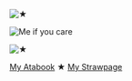 


![★](https://github.com/BleedingCannibal/x/blob/df602b050c694cb3a6063a7c8a894ab9e729fcc4/tumblr_fa3f93ae7f47416bf6bb4ca86c632965_4484027f_1280.png)

![Me if you care](https://github.com/BleedingCannibal/x/blob/2a3c2c82216d6930a46f4ed5d8d5f27e9255c9a7/tumblr_8c9355a6e6c406877968849663f4ba22_8e75f178_1280.gif.webp)

![★](https://github.com/BleedingCannibal/x/blob/df602b050c694cb3a6063a7c8a894ab9e729fcc4/tumblr_fa3f93ae7f47416bf6bb4ca86c632965_4484027f_1280.png)

[My Atabook](https://bleedingcannibal.atabook.org/) ★ [My Strawpage](https://donk3yssxxxx.straw.page/)
